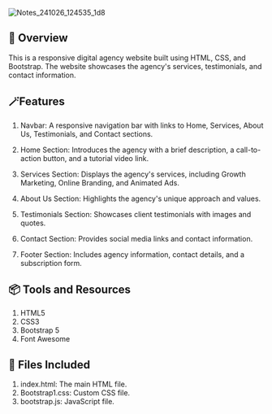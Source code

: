 ![Notes_241026_124535_1d8](https://github.com/user-attachments/assets/2f54c724-ac17-4e02-bf47-d9d8f6c8312f)


## 💫 Overview 

This is a responsive digital agency website built using HTML, CSS, and Bootstrap. The website showcases the agency's services, testimonials, and contact information.



## 🪄Features

1. Navbar: A responsive navigation bar with links to Home, Services, About Us, Testimonials, and Contact sections.

2. Home Section: Introduces the agency with a brief description, a call-to-action button, and a tutorial video link.

3. Services Section: Displays the agency's services, including Growth Marketing, Online Branding, and Animated Ads.

4. About Us Section: Highlights the agency's unique approach and values.

5. Testimonials Section: Showcases client testimonials with images and quotes.

6. Contact Section: Provides social media links and contact information.

7. Footer Section: Includes agency information, contact details, and a subscription form.


## 📦 Tools and Resources 

1. HTML5
2. CSS3
3. Bootstrap 5
4. Font Awesome


## 📃 Files Included

1. index.html: The main HTML file.
2. Bootstrap1.css: Custom CSS file.
3. bootstrap.js: JavaScript file.
